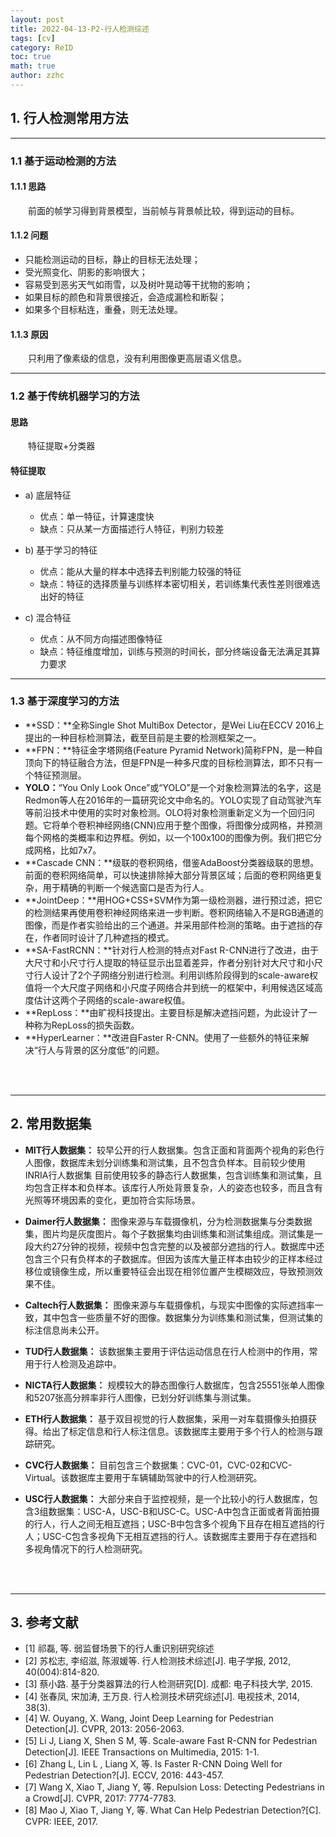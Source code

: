 ```yaml
---
layout: post
title: 2022-04-13-P2-行人检测综述 
tags: [cv]
category: ReID
toc: true
math: true
author: zzhc
---
```



## 1. 行人检测常用方法

***

### 1.1 基于运动检测的方法

#### 1.1.1 思路 
&emsp;&emsp;前面的帧学习得到背景模型，当前帧与背景帧比较，得到运动的目标。

#### 1.1.2 问题

- 只能检测运动的目标，静止的目标无法处理；
- 受光照变化、阴影的影响很大；
- 容易受到恶劣天气如雨雪，以及树叶晃动等干扰物的影响；
- 如果目标的颜色和背景很接近，会造成漏检和断裂；
- 如果多个目标粘连，重叠，则无法处理。

#### 1.1.3 原因
&emsp;&emsp;只利用了像素级的信息，没有利用图像更高层语义信息。


***

### 1.2 基于传统机器学习的方法

#### 思路
&emsp;&emsp;特征提取+分类器

#### 特征提取
- a) 底层特征
    - 优点：单一特征，计算速度快
    - 缺点：只从某一方面描述行人特征，判别力较差

- b) 基于学习的特征
    - 优点：能从大量的样本中选择去判别能力较强的特征
    - 缺点：特征的选择质量与训练样本密切相关，若训练集代表性差则很难选出好的特征

- c) 混合特征
    - 优点：从不同方向描述图像特征
    - 缺点：特征维度增加，训练与预测的时间长，部分终端设备无法满足其算力要求





***

### 1.3 基于深度学习的方法

 - **SSD：**全称Single Shot MultiBox Detector，是Wei Liu在ECCV 2016上提出的一种目标检测算法，截至目前是主要的检测框架之一。
 - **FPN：**特征金字塔网络(Feature Pyramid Network)简称FPN，是一种自顶向下的特征融合方法，但是FPN是一种多尺度的目标检测算法，即不只有一个特征预测层。
 - **YOLO：**“You Only Look Once”或“YOLO”是一个对象检测算法的名字，这是Redmon等人在2016年的一篇研究论文中命名的。YOLO实现了自动驾驶汽车等前沿技术中使用的实时对象检测。OLO将对象检测重新定义为一个回归问题。它将单个卷积神经网络(CNN)应用于整个图像，将图像分成网格，并预测每个网格的类概率和边界框。例如，以一个100x100的图像为例。我们把它分成网格，比如7x7。
 - **Cascade CNN：**级联的卷积网络，借鉴AdaBoost分类器级联的思想。前面的卷积网络简单，可以快速排除掉大部分背景区域；后面的卷积网络更复杂，用于精确的判断一个候选窗口是否为行人。
 - **JointDeep：**用HOG+CSS+SVM作为第一级检测器，进行预过滤，把它的检测结果再使用卷积神经网络来进一步判断。卷积网络输入不是RGB通道的图像，而是作者实验给出的三个通道。并采用部件检测的策略。由于遮挡的存在，作者同时设计了几种遮挡的模式。
 - **SA-FastRCNN：**针对行人检测的特点对Fast R-CNN进行了改进，由于大尺寸和小尺寸行人提取的特征显示出显着差异，作者分别针对大尺寸和小尺寸行人设计了2个子网络分别进行检测。利用训练阶段得到的scale-aware权值将一个大尺度子网络和小尺度子网络合并到统一的框架中，利用候选区域高度估计这两个子网络的scale-aware权值。
 - **RepLoss：**由旷视科技提出。主要目标是解决遮挡问题，为此设计了一种称为RepLoss的损失函数。
 - **HyperLearner：**改进自Faster R-CNN。使用了一些额外的特征来解决“行人与背景的区分度低”的问题。











<br>
<br>

***


## 2. 常用数据集

- **MIT行人数据集：**
较早公开的行人数据集。包含正面和背面两个视角的彩色行人图像，数据库未划分训练集和测试集，且不包含负样本。目前较少使用INRIA行人数据集
目前使用较多的静态行人数据集，包含训练集和测试集，且均包含正样本和负样本。该库行人所处背景复杂，人的姿态也较多，而且含有光照等环境因素的变化，更加符合实际场景。











- **Daimer行人数据集：**
图像来源与车载摄像机，分为检测数据集与分类数据集，图片均是灰度图片。每个子数据集均由训练集和测试集组成。测试集是一段大约27分钟的视频，视频中包含完整的以及被部分遮挡的行人。数据库中还包含三个只有负样本的子数据库。但因为该库大量正样本由较少的正样本经过移位或镜像生成，所以重要特征会出现在相邻位置产生模糊效应，导致预测效果不佳。







- **Caltech行人数据集：**
图像来源与车载摄像机，与现实中图像的实际遮挡率一致，其中包含一些质量不好的图像。数据集分为训练集和测试集，但测试集的标注信息尚未公开。


- **TUD行人数据集：**
该数据集主要用于评估运动信息在行人检测中的作用，常用于行人检测及追踪中。


- **NICTA行人数据集：**
规模较大的静态图像行人数据库，包含25551张单人图像和5207张高分辨率非行人图像，已划分好训练集与测试集。


- **ETH行人数据集：**
基于双目视觉的行人数据集，采用一对车载摄像头拍摄获得。给出了标定信息和行人标注信息。该数据库主要用于多个行人的检测与跟踪研究。



- **CVC行人数据集：**
目前包含三个数据集：CVC-01，CVC-02和CVC-Virtual。该数据库主要用于车辆辅助驾驶中的行人检测研究。



- **USC行人数据集：**
大部分来自于监控视频，是一个比较小的行人数据库，包含3组数据集：USC-A，USC-B和USC-C。USC-A中包含正面或者背面拍摄的行人，行人之间无相互遮挡；USC-B中包含多个视角下且存在相互遮挡的行人；USC-C包含多视角下无相互遮挡的行人。该数据库主要用于存在遮挡和多视角情况下的行人检测研究。




<br>
<br>

***


## 3. 参考文献

 - [1] 祁磊, 等. 弱监督场景下的行人重识别研究综述
 - [2] 苏松志, 李绍滋, 陈淑媛等. 行人检测技术综述[J]. 电子学报, 2012, 40(004):814-820.
 - [3] 蔡小路. 基于分类器算法的行人检测研究[D]. 成都: 电子科技大学, 2015.
 - [4] 张春凤, 宋加涛, 王万良. 行人检测技术研究综述[J]. 电视技术, 2014, 38(3).
 - [4] W. Ouyang, X. Wang, Joint Deep Learning for Pedestrian Detection[J]. CVPR, 2013: 2056-2063.
 - [5] Li J, Liang X, Shen S M, 等. Scale-aware Fast R-CNN for Pedestrian Detection[J]. IEEE Transactions on Multimedia, 2015: 1-1.
 - [6] Zhang L, Lin L , Liang X, 等. Is Faster R-CNN Doing Well for Pedestrian Detection?[J]. ECCV, 2016: 443-457.
 - [7] Wang X, Xiao T, Jiang Y, 等. Repulsion Loss: Detecting Pedestrians in a Crowd[J]. CVPR, 2017: 7774-7783.
 - [8] Mao J, Xiao T, Jiang Y, 等. What Can Help Pedestrian Detection?[C]. CVPR: IEEE, 2017.

